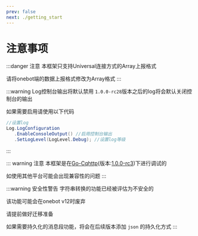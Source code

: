 ```yaml
---
prev: false
next: ./getting_start
---
```


# 注意事项

:::danger 注意
本框架只支持Universal连接方式的Array上报格式

请将onebot端的数据上报格式修改为Array格式
:::

:::warning Log控制台输出将默认禁用
`1.0.0-rc28`版本之后的log将会默认关闭控制台的输出

如果需要启用请使用以下代码

```csharp
//设置log
Log.LogConfiguration
   .EnableConsoleOutput() //启用控制台输出
   .SetLogLevel(LogLevel.Debug); //设置log等级
```
:::

::: warning 注意
本框架是在[Go-Cqhttp](https://github.com/Mrs4s/go-cqhttp)(版本:[1.0.0-rc3](https://github.com/Mrs4s/go-cqhttp/releases/tag/v1.0.0-rc3))下进行调试的

如使用其他平台可能会出现兼容性的问题
:::

:::warning 安全性警告
字符串转换的功能已经被评估为不安全的

该功能可能会在onebot v12时废弃

请提前做好迁移准备

如果需要持久化的消息段功能，将会在后续版本添加 `json` 的持久化方式
:::